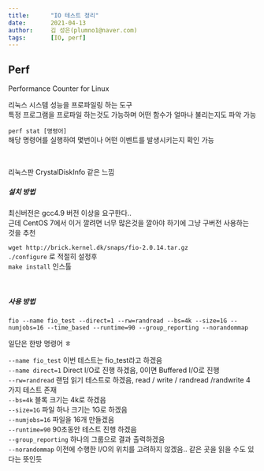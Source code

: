 ```yaml
---
title:      "IO 테스트 정리"
date:       2021-04-13
author:     김 성은(plumno1@naver.com)
tags:       [IO, perf]
---
```


## Perf

Performance Counter for Linux  
  
리눅스 시스템 성능을 프로파일링 하는 도구  
특정 프로그램을 프로파일 하는것도 가능하며 어떤 함수가 얼마나 불리는지도 파악 가능  
  
  
`perf stat [명령어]`  
해당 명령어를 실행하여 몇번이나 어떤 이벤트를 발생시키는지 확인 가능  
  
&nbsp;

리눅스판 CrystalDiskInfo 같은 느낌  

##### 설치 방법

최신버전은 gcc4.9 버전 이상을 요구한다..  
근데 CentOS 7에서 이거 깔려면 너무 많은것을 깔아야 하기에 그냥 구버전 사용하는 것을 추천  

`wget http://brick.kernel.dk/snaps/fio-2.0.14.tar.gz`  
`./configure` 로 적절히 설정후  
`make install` 인스톨  
  
&nbsp;

##### 사용 방법

`fio --name fio_test --direct=1 --rw=randread --bs=4k --size=1G --numjobs=16 --time_based --runtime=90 --group_reporting --norandommap`  
  
일단은 한방 명령어 ㅎ  
  
`--name fio_test` 이번 테스트는 fio_test라고 하겠음  
`--name direct=1` Direct I/O로 진행 하겠음, 0이면 Buffered I/O로 진행  
`--rw=randread` 랜덤 읽기 테스트로 하겠음, read / write / randread /randwrite 4가지 테스트 존재  
`--bs=4k` 블록 크기는 4k로 하겠음  
`--size=1G` 파일 하나 크기는 1G로 하겠음  
`--numjobs=16` 파일을 16개 만들겠음  
`--runtime=90` 90초동안 테스트 진행 하겠음  
`--group_reporting` 하나의 그룹으로 결과 출력하겠음  
`--norandommap` 이전에 수행한 I/O의 위치를 고려하지 않겠음.. 같은 곳을 읽을 수도 있다는 뜻인듯  

&nbsp;
